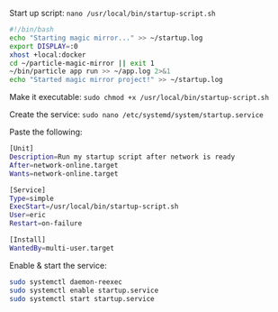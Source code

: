 Start up script:
`nano /usr/local/bin/startup-script.sh`

```bash
#!/bin/bash
echo "Starting magic mirror..." >> ~/startup.log
export DISPLAY=:0
xhost +local:docker
cd ~/particle-magic-mirror || exit 1
~/bin/particle app run >> ~/app.log 2>&1
echo "Started magic mirror project!" >> ~/startup.log
```

Make it executable:
`sudo chmod +x /usr/local/bin/startup-script.sh`

Create the service:
`sudo nano /etc/systemd/system/startup.service`

Paste the following:
```bash
[Unit]
Description=Run my startup script after network is ready 
After=network-online.target
Wants=network-online.target

[Service]
Type=simple 
ExecStart=/usr/local/bin/startup-script.sh
User=eric
Restart=on-failure

[Install]
WantedBy=multi-user.target
```

Enable & start the service:
```bash
sudo systemctl daemon-reexec
sudo systemctl enable startup.service
sudo systemctl start startup.service
```

